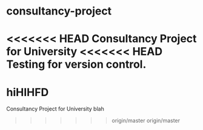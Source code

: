 consultancy-project
===================

<<<<<<< HEAD
Consultancy Project for University
<<<<<<< HEAD
Testing for version control.
=======
hiHIHFD
=======
Consultancy Project for University blah
>>>>>>> origin/master
>>>>>>> origin/master
